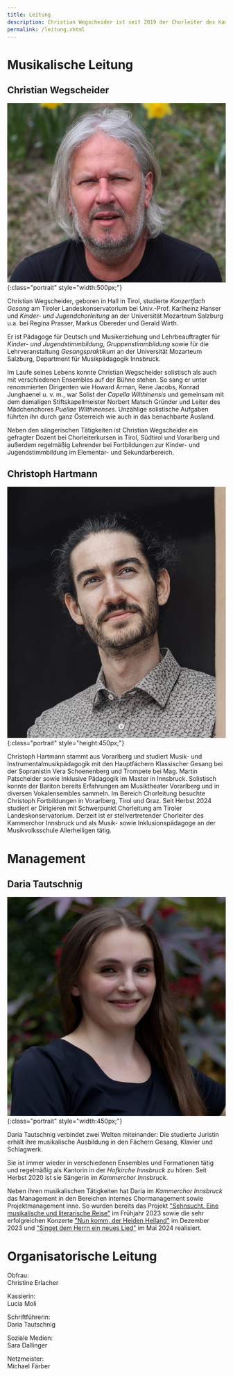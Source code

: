```yaml
---
title: Leitung
description: Christian Wegscheider ist seit 2019 der Chorleiter des Kammerchor Innsbruck.
permalink: /leitung.xhtml
---
```


# Musikalische Leitung

## Christian Wegscheider

![Christian Wegscheider](/assets/christian-2024.jpg){:class="portrait" style="width:500px;"}

Christian Wegscheider, geboren in Hall in Tirol, studierte *Konzertfach
Gesang* am Tiroler Landeskonservatorium bei Univ.-Prof. Karlheinz Hanser
und *Kinder- und Jugendchorleitung* an der Universität Mozarteum
Salzburg u.a. bei Regina Prasser, Markus Obereder und Gerald Wirth.

Er ist Pädagoge für Deutsch und Musikerziehung und Lehrbeauftragter für
*Kinder- und Jugendstimmbildung*, *Gruppenstimmbildung* sowie für die
Lehrveranstaltung *Gesangspraktikum* an der Universität Mozarteum
Salzburg, Department für Musikpädagogik Innsbruck.

Im Laufe seines Lebens konnte Christian Wegscheider solistisch als auch
mit verschiedenen Ensembles auf der Bühne stehen. So sang er unter
renommierten Dirigenten wie Howard Arman, Rene Jacobs, Konrad Junghaenel
u. v. m., war Solist der *Capella Wilthinensis* und gemeinsam mit dem
damaligen Stiftskapellmeister Norbert Matsch Gründer und Leiter des
Mädchenchores *Puellae Wilthinenses*. Unzählige solistische Aufgaben
führten ihn durch ganz Österreich wie auch in das benachbarte Ausland.

Neben den sängerischen Tätigkeiten ist Christian Wegscheider ein
gefragter Dozent bei Chorleiterkursen in Tirol, Südtirol und Vorarlberg
und außerdem regelmäßig Lehrender bei Fortbildungen zur Kinder- und
Jugendstimmbildung im Elementar- und Sekundarbereich.

## Christoph Hartmann

![Christoph Hartmann](/assets/christoph-2024.jpg){:class="portrait" style="height:450px;"}

Christoph Hartmann stammt aus Vorarlberg und studiert Musik- und Instrumentalmusikpädagogik mit den Hauptfächern Klassischer Gesang bei der Sopranistin Vera Schoenenberg und Trompete bei Mag. Martin Patscheider sowie Inklusive Pädagogik im Master in Innsbruck. Solistisch konnte der Bariton bereits Erfahrungen am Musiktheater Vorarlberg und in diversen Vokalensembles sammeln. Im Bereich Chorleitung besuchte Christoph Fortbildungen in Vorarlberg, Tirol und Graz. Seit Herbst 2024 studiert er Dirigieren mit Schwerpunkt Chorleitung am Tiroler Landeskonservatorium. Derzeit ist er stellvertretender Chorleiter des Kammerchor Innsbruck und als Musik- sowie Inklusionspädagoge an der Musikvolksschule Allerheiligen tätig.


# Management

## Daria Tautschnig

![Daria Tautschnig](/assets/daria-2024.jpg){:class="portrait" style="width:450px;"}

Daria Tautschnig verbindet zwei Welten miteinander:
Die studierte Juristin erhält ihre musikalische Ausbildung in den Fächern Gesang, Klavier und Schlagwerk.

Sie ist immer wieder in verschiedenen Ensembles und Formationen tätig und regelmäßig als Kantorin in der *Hofkirche Innsbruck* zu hören.
Seit Herbst 2020 ist sie Sängerin im *Kammerchor Innsbruck*.

Neben ihren musikalischen Tätigkeiten hat Daria im *Kammerchor Innsbruck* das Management in den Bereichen internes Chormanagement sowie Projektmanagement inne.
So wurden bereits das Projekt
["Sehnsucht. Eine musikalische und literarische Reise"](/konzerte#sehnsucht) im Frühjahr 2023 sowie die sehr erfolgreichen Konzerte
["Nun komm, der Heiden Heiland"](/konzerte/#nkdhh) im Dezember 2023 und
["Singet dem Herrn ein neues Lied"](/konzerte/#sdhenl) im Mai 2024 realisiert.


# Organisatorische Leitung

Obfrau:  
Christine Erlacher

Kassierin:  
Lucia Moli

Schriftführerin:  
Daria Tautschnig

Soziale Medien:  
Sara Dallinger

Netzmeister:  
Michael Färber
